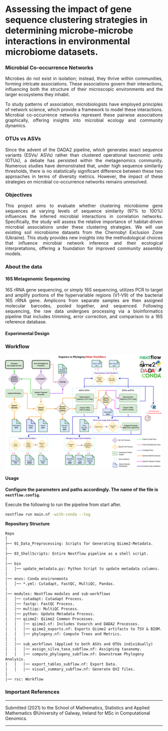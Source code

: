 # Assessing the impact of gene sequence clustering strategies in determining microbe-microbe interactions in environmental microbiome datasets.

### Microbial Co-occurrence Networks
<p align="justify">
Microbes do not exist in isolation; instead, they thrive within communities, forming intricate associations. These associations govern their interactions, influencing both the structure of their microscopic environments and the larger ecosystems they inhabit.
</p>

<p align="justify">
To study patterns of association, microbiologists have employed principles of network science, which provide a framework to model these interactions. Microbial co-occurrence networks represent these pairwise associations graphically, offering insights into microbial ecology and community dynamics.
</p>


### OTUs vs ASVs
<p align="justify">
Since the advent of the DADA2 pipeline, which generates exact sequence variants (ESVs/ ASVs) rather than clustered operational taxonomic units (OTUs), a debate has persisted within the metagenomics community. Numerous studies have demonstrated that, under high sequence similarity thresholds, there is no statistically significant difference between these two approaches in terms of diversity metrics. However, the impact of these strategies on microbial co-occurrence networks remains unresolved.
</p>

### Objectives
<p align="justify">
This project aims to evaluate whether clustering microbiome gene sequences at varying levels of sequence similarity (97% to 100%) influences the inferred microbial interactions in correlation networks. Specifically, the study will assess the relative importance of habitat-driven microbial associations under these clustering strategies. We will use existing soil microbiome datasets from the Chernobyl Exclusion Zone (Ukraine). This study provides new insights into the methodological choices that influence microbial network inference and their ecological interpretations, offering a foundation for improved community assembly models.
</p>

### About the data

#### 16S Metagenomic Sequencing
<p align="justify">
16S rRNA gene sequencing, or simply 16S sequencing, utilizes PCR to target and amplify portions of the hypervariable regions (V1-V9) of the bacterial 16S rRNA gene. Amplicons from separate samples are then assigned molecular barcodes, pooled together, and sequenced. Following sequencing, the raw data undergoes processing via a bioinformatics pipeline that includes trimming, error correction, and comparison to a 16S reference database.
</p>

#### Experimental Design
<p align="justify">

</p>

### Workflow

![](rsc/ChernobylNextflow.png)

#### Usage

**Configure the parameters and paths accordingly. The name of the file is `nextflow.config`.**

Execute the following to run the pipeline from start after.

```bash
nextflow run main.nf -with-conda --log
```

**Repository Structure**

```
Repo
│   
├── 01_Data_Preprocessing: Scripts for Generating Qiime2-Metadata.
│   
├── 03_ShellScripts: Entire Nextflow pipeline as a shell script.
│
│── bin
│   │── update_metadata.py: Python Script to update metadata columns.
│
│── envs: Conda environments
│   │── *.yml: Cutadapt, FastQC, MultiQC, Pandas.
│ 
│── modules: Nextflow modules and sub-workflows
│   │── cutadapt: Cutadapt Process.
│   │── fastqc: FastQC Process.
│   │── multiqc: MultiQC Process.
│   │── python: Update Metadata Process.
│   │── qiime2: Qiime2 Common Processes.
│   │   │── qiime2.nf: Includes Vsearch and DADA2 Processes.
│   │   │── qiime2_exports.nf: Exports Qiime2 artifacts to TSV & BIOM.
│   │   │── phylogeny.nf: Compute Trees and Metrics.
│   │   
│   │── sub_workflows (Applied to both ASVs and OTUs individually)
│   │   │── assign_silva_taxa_subflow.nf: Assigning taxanomy.
│   │   │── compute_phylogeny_subflow.nf: Downstream Phylogeny Analysis.
│   │   │── export_tables_subflow.nf: Export Data.
│   │   │── visual_summary_subflow.nf: Generate QVZ files.
│
│── rsc: Workflow
```


### Important References

---

Submitted (2021) to the School of Mathematics, Statistics and Applied Mathematics @University of Galway, Ireland for MSc in Computational Genomics.

---